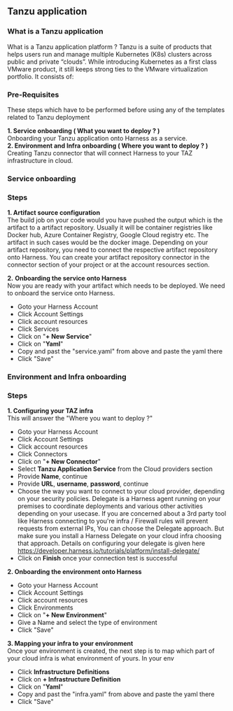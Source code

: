 ## Tanzu application
### What is a Tanzu application 
What is a Tanzu application platform ?
Tanzu is a suite of products that helps users run and manage multiple Kubernetes (K8s) clusters across public and private “clouds”. While introducing Kubernetes as a first class VMware product, it still keeps strong ties to the VMware virtualization portfolio. It consists of:
### Pre-Requisites 
These steps which have to be performed before using any of the templates related to Tanzu deployment  

**1. Service onboarding ( What you want to deploy ? )**   
Onboarding your Tanzu application onto Harness as a service.  
**2. Environment and Infra onboarding ( Where you want to deploy ? )**  
Creating Tanzu connector that will connect Harness to your TAZ infrastructure in cloud. 

### Service onboarding
### Steps
**1. Artifact source configuration**  
The build job on your code would you have pushed the output which is the artifact to a artifact repository. Usually it will be container registries like Docker hub, Azure Container Registry, Google Cloud registry etc. The artifact in such cases would be the docker image. Depending on your artifact repository, you need to connect the respective artifact repository onto Harness. You can create your artifact repository connector in the connector section of your project or at the account resources section.  

**2.** **Onboarding the service onto Harness**  
Now you are ready with your artifact which needs to be deployed. We need to onboard the service onto Harness.
* Goto your Harness Account
* Click Account Settings 
* Click account resources
* Click Services 
* Click on "**+ New Service**"
* Click on "**Yaml**"
* Copy and past the "service.yaml" from above and paste the yaml there
* Click "Save"

### Environment and Infra onboarding
### Steps
**1. Configuring your TAZ infra**  
This will answer the "Where you want to deploy ?" 
* Goto your Harness Account
* Click Account Settings
* Click account resources
* Click Connectors 
*  Click on "**+ New Connector**"
* Select **Tanzu Application Service** from the Cloud providers section
* Provide **Name**, continue 
* Provide **URL**, **username**, **password**, continue
* Choose the way you want to connect to your cloud provider, depending on your security policies. Delegate is a Harness agent running on your premises to coordinate deployments and various other activities depending on your usecase. If you are concerned about a 3rd party tool like Harness connecting to you're infra / Firewall rules will prevent requests from external IPs, You can choose the Delegate approach. But make sure you install a Harness Delegate on your cloud infra choosing that approach. Details on configuring your delegate is given here https://developer.harness.io/tutorials/platform/install-delegate/
* Click on **Finish** once your connection test is successful 

**2. Onboarding the environment onto Harness**
* Goto your Harness Account
* Click Account Settings
* Click account resources
* Click Environments
* Click on "**+ New Environment**"
* Give a Name and select the type of environment
* Click "Save"

**3. Mapping your infra to your environment**  
Once your environment is created, the next step is to map which part of your cloud infra is what environment of yours. 
In your env 
* Click **Infrastructure Definitions**
* Click on **+ Infrastructure Definition**
* Click on "**Yaml**"
* Copy and past the "infra.yaml" from above and paste the yaml there
* Click "Save"



